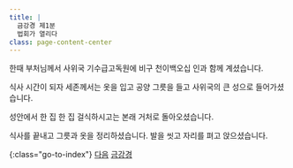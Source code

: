 ```yaml
---
title: |
  금강경 제1분
  법회가 열리다
class: page-content-center
---
```


한때 부처님께서 사위국 기수급고독원에
비구 천이백오십 인과 함께 계셨습니다.

식사 시간이 되자
세존께서는 옷을 입고 공양 그릇을 들고
사위국의 큰 성으로 들어가셨습니다.

성안에서 한 집 한 집 걸식하시고는
본래 거처로 돌아오셨습니다.

식사를 끝내고 그릇과 옷을 정리하셨습니다.
발을 씻고 자리를 펴고 앉으셨습니다.


{:class="go-to-index"}
[다음](02)
[금강경](index)